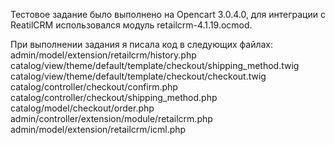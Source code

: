 Тестовое задание было выполнено на Opencart 3.0.4.0, для интеграции с ReatilCRM использовался модуль retailcrm-4.1.19.ocmod.

При выполнении задания я писала код в следующих файлах:
admin/model/extension/retailcrm/history.php
catalog/view/theme/default/template/checkout/shipping_method.twig
catalog/view/theme/default/template/checkout/checkout.twig
catalog/controller/checkout/confirm.php
catalog/controller/checkout/shipping_method.php
catalog/model/checkout/order.php
admin/controller/extension/module/retailcrm.php
admin/model/extension/retailcrm/icml.php
